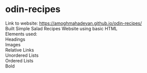 # odin-recipes
Link to website: https://amoghmahadevan.github.io/odin-recipes/  
Built Simple Salad Recipes Website using basic HTML  
Elements used:  
Headings  
Images  
Relative Links  
Unordered Lists  
Ordered Lists  
Bold

